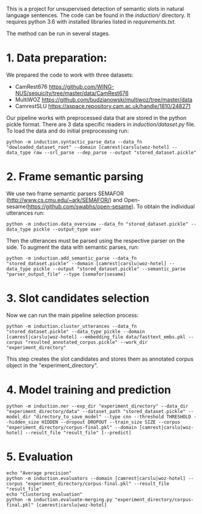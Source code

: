 This is a project for unsupervised detection of semantic slots in natural language sentences.
The code can be found in the *induction/* directory.
It requires python 3.6 with installed libraries listed in *requirements.txt*.

The method can be run in several stages.

# 1. Data preparation:
We prepared the code to work with three datasets:
 - CamRest676 https://github.com/WING-NUS/sequicity/tree/master/data/CamRest676
 - MultiWOZ https://github.com/budzianowski/multiwoz/tree/master/data
 - CamrestSLU https://aspace.repository.cam.ac.uk/handle/1810/248271

Our pipeline works with preprocessed data that are stored in the python pickle format.
There are 3 data specific readers in *induction/dataset.py* file.
To load the data and do initial preprocessing run:

```
python -m induction.syntactic_parse_data --data_fn "dowloaded_dataset_root" --domain [camrest|carslu|woz-hotel] --data_type raw --srl_parse --dep_parse --output "stored_dataset.pickle"
```

# 2. Frame semantic parsing
We use two frame semantic parsers SEMAFOR (http://www.cs.cmu.edu/~ark/SEMAFOR/) and Open-sesame(https://github.com/swabhs/open-sesame).
To obtain the individual utterances run:

```
python -m induction.data_overview --data_fn "stored_dataset.pickle" --data_type pickle --output_type user
```

Then the utterances must be parsed using the respective parser on the side.
To augment the data with semantic parses, run:

```
python -m induction.add_semantic_parse --data_fn "stored_dataset.pickle" --domain [camrest|carslu|woz-hotel] --data_type pickle --output "stored_dataset.pickle" --semantic_parse "parser_output_file" --type [semafor|sesame]
```

# 3. Slot candidates selection
Now we can run the main pipeline selection process:
```
python -m induction.cluster_utterances --data_fn "stored_dataset.pickle" --data_type pickle --domain [camrest|carslu|woz-hotel] --embedding_file data/fasttext_embs.pkl --corpus "resulted_annotated_corpus.pickle" --work_dir "experiment_directory"
```
This step creates the slot candidates and stores them as annotated corpus object in the "experiment\_directory".

# 4. Model training and prediction

```
python -m induction.ner --exp_dir "experiment_directory" --data_dir "experiment_directory/data" --dataset_path "stored_dataset.pickle" --model_dir "directory_to_save_model" --type cnn --threshold THRESHOLD --hidden_size HIDDEN --dropout DROPOUT --train_size SIZE --corpus "experiment_directory/corpus-final.pkl" --domain [camrest|carslu|woz-hotel] --result_file "result_file" [--predict]
```

# 5. Evaluation
```
echo "Average precision"
python -m induction.evaluators --domain [camrest|carslu|woz-hotel] --corpus "experiment_directory/corpus-final.pkl" --result_file "result_file"
echo "Clustering evaluation"
python -m induction.evaluate-merging.py "experiment_directory/corpus-final.pkl" [camrest|carslu|woz-hotel]
```
